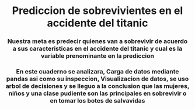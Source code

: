 <div id="header" align="center">
    <h1 align="center"> Prediccion de sobrevivientes en el accidente del titanic </h1>
    <h3 align="center">Nuestra meta es predecir quienes van a sobrevivir de acuerdo a sus caracteristicas en el accidente del titanic y cual es la variable prenominante en la prediccion</h3>
    <h3 align="center">En este cuaderno se analizara, Carga de datos mediante pandas asi como su inspeccion, Visualizacion de datos, se uso arbol de decisiones y se lleguo a la conclusion que las mujeres, niños y una clase pudiente son las principales en sobrevivir o en tomar los botes de salvavidas  </h3>
</div>
